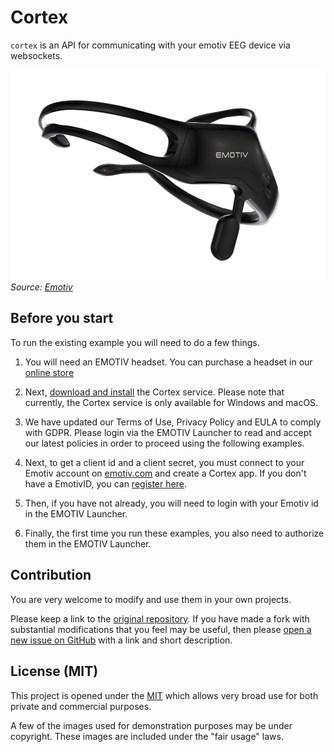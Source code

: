 # Cortex

`cortex` is an API for communicating with your emotiv EEG device via websockets.

[![Emotiv Insight Headset](images/insight-2021.png)][insight]
*Source: [Emotiv][insight]*

## Before you start

To run the existing example you will need to do a few things.

1. You will need an EMOTIV headset. You can purchase a headset in our [online store][emotiv]

2. Next, [download and install][developer] the Cortex service. Please note that
currently, the Cortex service is only available for Windows and macOS.

3. We have updated our Terms of Use, Privacy Policy and EULA to comply with GDPR.
Please login via the EMOTIV Launcher to read and accept our latest policies in
order to proceed using the following examples.

4. Next, to get a client id and a client secret, you must connect to your Emotiv
account on [emotiv.com][emotiv-account] and create a Cortex app. If you don't
have a EmotivID, you can [register here].

5. Then, if you have not already, you will need to login with your Emotiv id in
the EMOTIV Launcher.

6. Finally, the first time you run these examples, you also need to authorize
them in the EMOTIV Launcher.

[emotiv]: https://www.emotiv.com/
[developer]: https://www.emotiv.com/developer/
[emotiv-account]: https://www.emotiv.com/my-account/cortex-apps/
[register here]: https://id.emotivcloud.com/eoidc/account/registration/
[insight]: https://www.emotiv.com/insight/

## Contribution

You are very welcome to modify and use them in your own projects.

Please keep a link to the [original repository]. If you have made a fork with
substantial modifications that you feel may be useful, then please [open a new
issue on GitHub][issues] with a link and short description.

## License (MIT)

This project is opened under the [MIT][license] which allows very
broad use for both private and commercial purposes.

A few of the images used for demonstration purposes may be under copyright.
These images are included under the "fair usage" laws.

[original repository]: https://github.com/victor-iyi/cortex
[issues]: https://github.com/victor-iyi/cortex/issues
[license]: ./LICENSE
